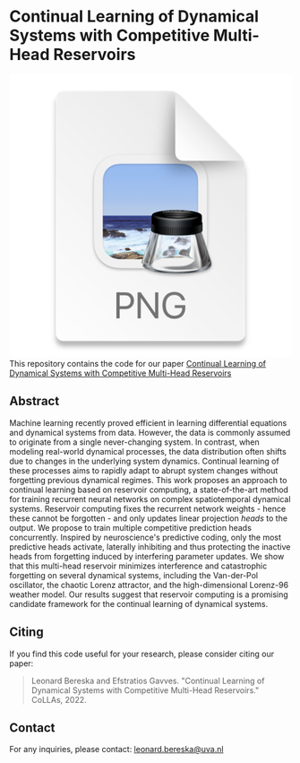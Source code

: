 # Continual Learning of Dynamical Systems with Competitive Multi-Head Reservoirs 
![img.png](img.png)
This repository contains the code for our paper [Continual Learning of Dynamical Systems with Competitive Multi-Head Reservoirs]() 

## Abstract
Machine learning recently proved efficient in learning differential equations and dynamical systems from data. 
However, the data is commonly assumed to originate from a single never-changing system. 
In contrast, when modeling real-world dynamical processes, the data distribution often shifts due to changes in the underlying system dynamics. 
Continual learning of these processes aims to rapidly adapt to abrupt system changes without forgetting previous dynamical regimes. 
This work proposes an approach to continual learning based on reservoir computing, a state-of-the-art method for training recurrent neural networks on complex spatiotemporal dynamical systems. 
Reservoir computing fixes the recurrent network weights - hence these cannot be forgotten - and only updates linear projection *heads* to the output.
We propose to train multiple competitive prediction heads concurrently. Inspired by neuroscience's predictive coding, only the most predictive heads activate, laterally inhibiting and thus protecting the inactive heads from forgetting induced by interfering parameter updates.
We show that this multi-head reservoir minimizes interference and catastrophic forgetting on several dynamical systems, including the Van-der-Pol oscillator, the chaotic Lorenz attractor, and the high-dimensional Lorenz-96 weather model. Our results suggest that reservoir computing is a promising candidate framework for the continual learning of dynamical systems.

## Citing
If you find this code useful for your research, please consider citing our paper:

> Leonard Bereska and Efstratios Gavves. "Continual Learning of Dynamical Systems with Competitive Multi-Head Reservoirs." CoLLAs, 2022.


## Contact 
For any inquiries, please contact: <leonard.bereska@uva.nl>